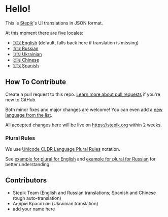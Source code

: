 # Hello!

This is [Stepik](https://stepik.org)'s UI translations in JSON format.

At this moment there are five locales:
* [🇺🇸 English](https://github.com/StepicOrg/stepik-i18n/blob/master/en/translations.js)  (default, falls back here if translation is missing)
* [🇷🇺 Russian](https://github.com/StepicOrg/stepik-i18n/blob/master/ru/translations.js)
* [🇺🇦 Ukrainian](https://github.com/StepicOrg/stepik-i18n/blob/master/uk/translations.js) 
* [🇨🇳 Chinese](https://github.com/StepicOrg/stepik-i18n/blob/master/zh-cn/translations.js)
* [🇪🇸 Spanish](https://github.com/StepicOrg/stepik-i18n/blob/master/es/translations.js)

## How To Contribute

Create a pull request to this repo. [Learn more about pull requests](https://help.github.com/articles/about-pull-requests/) if you're new to GitHub.

Both minor fixes and major changes are welcome! You can even add a [new language from the list](https://github.com/StepicOrg/stepik-i18n/blob/master/all.js).

All accepted changes here will be live on https://stepik.org within 2 weeks.

### Plural Rules

We use [Unicode CLDR Language Plural Rules](http://unicode.org/repos/cldr-tmp/trunk/diff/supplemental/language_plural_rules.html) notation.

See [example for plural for English](https://github.com/StepicOrg/stepik-i18n/blob/master/en/translations.js#L7..L8) and [example for plural for Russian](https://github.com/StepicOrg/stepik-i18n/blob/master/ru/translations.js#L7..L10) for better understanding.

## Contributors

* Stepik Team (English and Russian translations; Spanish and Chinese rough auto-translation)
* Андрій Красоткін (Ukrainian translation)
* add your name here

